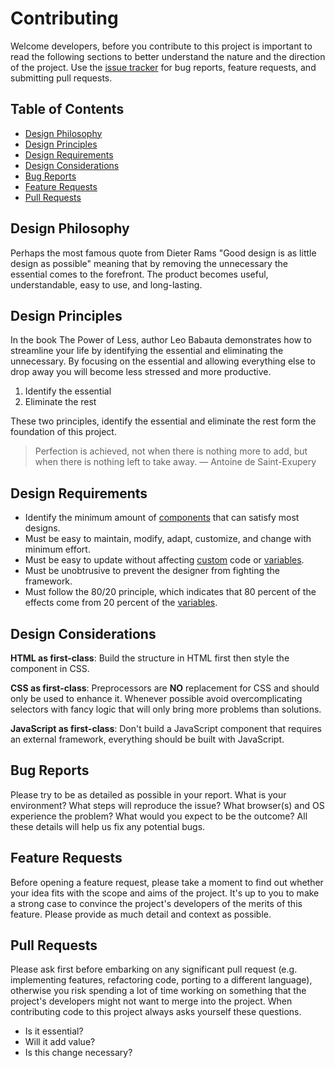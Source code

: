 # Contributing

Welcome developers, before you contribute to this project is important to read the following sections to better understand the nature and the direction of the project. Use the [issue tracker](https://github.com/jacobxperez/essentials/issues) for bug reports, feature requests, and submitting pull requests.

## Table of Contents

* [Design Philosophy](#design-philosophy)
* [Design Principles](#design-principles)
* [Design Requirements](#design-requirements)
* [Design Considerations](#design-considerations)
* [Bug Reports](#bug-reports)
* [Feature Requests](#feature-requests)
* [Pull Requests](#pull-requests)

## Design Philosophy

Perhaps the most famous quote from Dieter Rams "Good design is as little design
as possible" meaning that by removing the unnecessary the essential comes to the
forefront. The product becomes useful, understandable, easy to use, and long-lasting.

## Design Principles

In the book The Power of Less, author Leo Babauta demonstrates how to streamline
your life by identifying the essential and eliminating the unnecessary. By focusing
on the essential and allowing everything else to drop away you will become less
stressed and more productive.

1. Identify the essential
2. Eliminate the rest

These two principles, identify the essential and eliminate the rest form the
foundation of this project.

> Perfection is achieved, not when there is nothing more to add, but when there is nothing left to take away.
> — Antoine de Saint-Exupery

## Design Requirements

* Identify the minimum amount of [components](https://github.com/jacobxperez/essentials/tree/master/css/less/core/components) that can satisfy most designs.
* Must be easy to maintain, modify, adapt, customize, and change with minimum effort.
* Must be easy to update without affecting [custom](https://github.com/jacobxperez/essentials/blob/master/css/less/custom.less) code or [variables](https://github.com/jacobxperez/essentials/blob/master/css/less/variables.less).
* Must be unobtrusive to prevent the designer from fighting the framework.
* Must follow the 80/20 principle, which indicates that 80 percent of the effects come from 20 percent of the [variables](https://github.com/jacobxperez/essentials/blob/master/css/less/variables.less).

## Design Considerations

**HTML as first-class**: Build the structure in HTML first then style the
component in CSS.

**CSS as first-class**: Preprocessors are **NO** replacement for CSS and should
only be used to enhance it. Whenever possible avoid overcomplicating selectors
with fancy logic that will only bring more problems than solutions.

**JavaScript as first-class**: Don't build a JavaScript component that requires
an external framework, everything should be built with JavaScript.

## Bug Reports

Please try to be as detailed as possible in your report. What is your environment?
What steps will reproduce the issue? What browser(s) and OS experience the problem?
What would you expect to be the outcome? All these details will help us fix any
potential bugs.

## Feature Requests

Before opening a feature request, please take a moment to find out whether your
idea fits with the scope and aims of the project. It's up to you to make a strong
case to convince the project's developers of the merits of this feature. Please
provide as much detail and context as possible.

## Pull Requests

Please ask first before embarking on any significant pull request (e.g. implementing
features, refactoring code, porting to a different language), otherwise you 
risk spending a lot of time working on something that the project's developers
might not want to merge into the project. When contributing code to this
project always asks yourself these questions.

* Is it essential?
* Will it add value?
* Is this change necessary?
